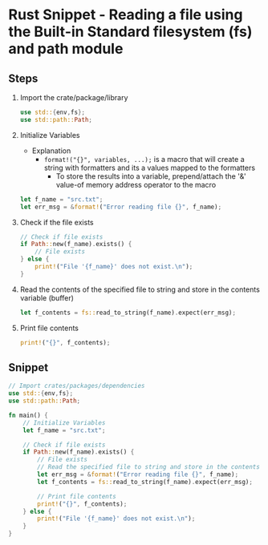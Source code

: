 # Rust Snippet - Reading a file using the Built-in Standard filesystem (fs) and path module

## Steps
1. Import the crate/package/library
    ```rust
    use std::{env,fs};
    use std::path::Path;
    ```

2. Initialize Variables
    - Explanation
        - `format!("{}", variables, ...);` is a macro that will create a string with formatters and its a values mapped to the formatters
            + To store the results into a variable, prepend/attach the '&' value-of memory address operator to the macro
    ```rust
    let f_name = "src.txt";
    let err_msg = &format!("Error reading file {}", f_name);
    ```

2. Check if the file exists
    ```rust
    // Check if file exists
    if Path::new(f_name).exists() {
        // File exists
    } else {
        print!("File '{f_name}' does not exist.\n");
    }
    ```

3. Read the contents of the specified file to string and store in the contents variable (buffer)
    ```rust
    let f_contents = fs::read_to_string(f_name).expect(err_msg);

4. Print file contents
    ```rust
    print!("{}", f_contents);
    ```

## Snippet

```rust
// Import crates/packages/dependencies
use std::{env,fs};
use std::path::Path;

fn main() {
    // Initialize Variables
    let f_name = "src.txt";

    // Check if file exists
    if Path::new(f_name).exists() {
        // File exists
        // Read the specified file to string and store in the contents variable (buffer)
        let err_msg = &format!("Error reading file {}", f_name);
        let f_contents = fs::read_to_string(f_name).expect(err_msg);

        // Print file contents
        print!("{}", f_contents);
    } else {
        print!("File '{f_name}' does not exist.\n");
    }
}
```

